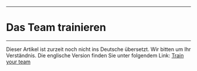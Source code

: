 ****
# Das Team trainieren 
---

Dieser Artikel ist zurzeit noch nicht ins Deutsche übersetzt. Wir bitten um Ihr Verständnis. Die englische Version finden Sie unter folgendem Link: [Train your team](https://help.toladata.com/en/toladata-course/train-your-team.html)













